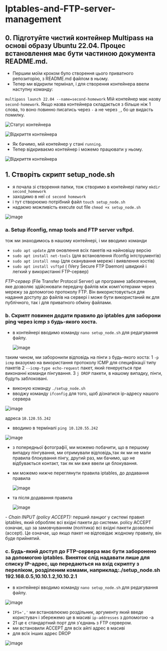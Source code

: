 # Iptables-and-FTP-server-management

## 0. Підготуйте чистий контейнер Multipass на основі образу Ubuntu 22.04. Процес встановлення має бути частиною документа README.md.

- Першим моїм кроком було створення цього приватного репозиторію, з README.md файлом в ньому.
- Тепер ми відкрили термінал, і для створення контейнера ввели наступну команду:

`multipass launch 22.04 --name=second-homework`
Мій контейнер має назву `second-homework`. Якщо назва контейнера складається з більше ніж 1 слова, то воно повинно писатись через `-` а не через `_`, бо це видасть помилку.

![Статус контейнера](https://github.com/Anastasiiasyvak/Iptables-and-FTP-server-management/assets/119412566/93b6f467-00c4-4f2a-84b4-d474f5566cb3)

![Відкриття контейнера](https://github.com/Anastasiiasyvak/Iptables-and-FTP-server-management/assets/119412566/c55b0875-5e64-43e7-953c-e1d76bbf7bf4)

- Як бачимо, мій контейнер у стані `running`.
- Тепер відкриваємо контейнер і можемо працювати у ньому.

![Відкриття контейнера](https://github.com/Anastasiiasyvak/Iptables-and-FTP-server-management/assets/119412566/c10cedc1-e3cf-474b-8e1b-3dcee5ffe729)

## 1. Створіть скрипт setup_node.sh

- я почала зі створення папки, тож створимо в контейнері папку `mkdir second_homework`
- заходимо в неї `cd second homework`
- і тут створюємо потрібний файл `touch setup_node.sh`
- надаємо можливість execute out file `chmod +x setup_node.sh`
  
![image](https://github.com/Anastasiiasyvak/Iptables-and-FTP-server-management/assets/119412566/577e97a6-512b-444c-a0d0-dd463db8e017)

### a. Setup ifconfig, nmap tools and FTP server vsftpd.

тож ми знаходимось в нашому контейнері, і ми вводимо команди
- `sudo apt update` для оновлення всіх пакетів на найновішу версію
- `sudo apt install net-tools` (для встановлення ifconfig інтструментів) 
- `sudo apt install nmap` (для сканування мережі і виявлення хостів) 
- `sudo apt install vsftpd` ( (Very Secure FTP Daemon) швидкий і легкий у використанні FTP-сервер)

*FTP-сервер* (File Transfer Protocol Server) 
це програмне забезпечення, яке дозволяє здійснювати передачу файлів між комп'ютерами через мережу за допомогою протоколу FTP. Він використовується для надання доступу до файлів на сервері і може бути використаний як для публічного, так і для приватного обміну файлами.

### b. Скрипт повинен додати правило до iptables для заборони ping через icmp з будь-якого хоста. 

- в контейнері вводимо команду `nano setup_node.sh` для редагування файлу.

  ![image](https://github.com/Anastasiiasyvak/Iptables-and-FTP-server-management/assets/119412566/4551a8f7-908b-447c-8bf3-70712a570298)

 таким чином, ми заборонили відповідь на пінги з будь-якого хоста:
1 `-p icmp` вказуємо на використання протоколу ICMP для специфікації типу пакетів
2 `--icmp-type echo-request` пакет, який генерується при виконанні команди пінгування.
3 `j DROP` пакети, в нашому випадку, пінги, будуть заблоковані.

- виконую команду `./setup_node.sh`
- вводжу команду `ifconfig` для того, щоб дізнатися ip-адресу нашого сервера

![image](https://github.com/Anastasiiasyvak/Iptables-and-FTP-server-management/assets/119412566/08c2105c-036e-4aca-b384-b3a31d6ada20)

  адреса `10.120.55.242`
  
- вводимо в терміналі `ping 10.120.55.242`

![image](https://github.com/Anastasiiasyvak/Iptables-and-FTP-server-management/assets/119412566/d770e4a8-2e4d-4945-b234-7c8e508cb4e8)

- з попередньої фотографії, ми можемо побачити, що в першому випадку пінгування, ми отримували відповідь,так як ми не мали правила блокування пінгу, другий раз, ми бачимо, що не відбувається контакт, так як ми вже ввели це блокування.
  
- ми можемо нижче переглянути правила iptables, до додавання правила

  ![image](https://github.com/Anastasiiasyvak/Iptables-and-FTP-server-management/assets/119412566/f91757dc-b664-4c47-9792-bd1845a7539f)

- та після додавання правила

  ![image](https://github.com/Anastasiiasyvak/Iptables-and-FTP-server-management/assets/119412566/ddd07887-b64d-44ba-a912-d2b60b80de5d)

*- Chain INPUT (policy ACCEPT):*
перший ланцюг у системі правил iptables, який обробляє всі вхідні пакети до системи.
policy ACCEPT означає, що за замовчуванням (політика) всі вхідні пакети дозволені (accept). Це означає, що якщо пакет не відповідає жодному правилу, він буде прийнятий.

### c. Будь-який доступ до FTP-сервера має бути заборонено за допомогою iptables. Виняток слід надавати лише для списку IP-адрес, що передаються на вхід скрипту з переліком, розділеним комами, наприклад:./setup_node.sh 192.168.0.5,10.10.1.2,10.10.2.1

- в контейнері вводимо команду `nano setup_node.sh` для редагування файлу.

![image](https://github.com/Anastasiiasyvak/Iptables-and-FTP-server-management/assets/119412566/0dceda3f-c3bd-4be6-803a-65b911240245)

- `IFS=','` ми встановлюємо роздільник, аргументу який введе користувач і збережемо це в масиві `ip-addresses` з допомогою -a
- 21 це є стандартний порт для з'єднань з FTP сервером.
- ми встановили ACCEPT для всіх айпі адрес в масиві
- для всіх інших адрес DROP
  
![image](https://github.com/Anastasiiasyvak/Iptables-and-FTP-server-management/assets/119412566/1479cf1a-aa6c-4310-863b-50d600d280af)

